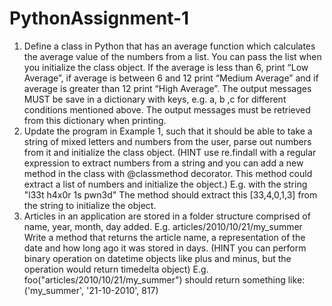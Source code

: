 PythonAssignment-1
==================

1. Define a class in Python that has an average function which calculates the average value of the numbers from a list. You can pass the list when you initialize the class
object. If the average is less than 6, print “Low Average”, if average is between 6 and 12 print “Medium Average” and if average is greater than 12 print “High Average”.
The output messages MUST be save in a dictionary with keys, e.g. a, b ,c for different conditions mentioned above. The output messages must be retrieved from this
dictionary when printing.
2. Update the program in Example 1, such that it should be able to take a string of mixed letters and numbers from the user, parse out numbers from it and initialize the
class object.
(HINT use re.findall with a regular expression to extract numbers from a string and you can add a new method in the class with @classmethod decorator. This method
could extract a list of numbers and initialize the object.)
E.g. with the string "l33t h4x0r 1s pwn3d"
The method should extract this [33,4,0,1,3] from the string to initialize the object.
3. Articles in an application are stored in a folder structure comprised of name, year, month, day added. E.g. articles/2010/10/21/my_summer
Write a method that returns the article name, a representation of the date and how long ago it was stored in days.
(HINT you can perform binary operation on datetime objects like plus and minus, but the operation would return timedelta object)
E.g. foo("articles/2010/10/21/my_summer")
should return something like:
('my_summer', '21-10-2010', 817)
